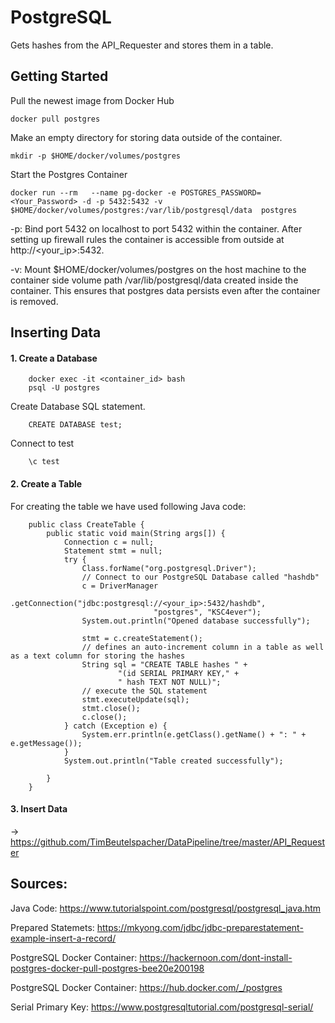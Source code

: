 # PostgreSQL

Gets hashes from the API_Requester and stores them in a table.


## Getting Started

Pull the newest image from Docker Hub

    docker pull postgres 
    
Make an empty directory for storing data outside of the container.
    
    mkdir -p $HOME/docker/volumes/postgres 


Start the Postgres Container

    docker run --rm   --name pg-docker -e POSTGRES_PASSWORD=<Your_Password> -d -p 5432:5432 -v $HOME/docker/volumes/postgres:/var/lib/postgresql/data  postgres 

-p: Bind port 5432 on localhost to port 5432 within the container. After setting up firewall rules the container is accessible from outside at http://<your_ip>:5432.

-v: Mount $HOME/docker/volumes/postgres on the host machine to the container side volume path /var/lib/postgresql/data created inside the container. This ensures that postgres data persists even after the container is removed.

## Inserting Data

#### 1. Create a Database

        docker exec -it <container_id> bash
        psql -U postgres
        
Create Database SQL statement.  

        CREATE DATABASE test;
        
Connect to test   

        \c test 
        
#### 2. Create a Table

For creating the table we have used following Java code:

        public class CreateTable {
            public static void main(String args[]) {
                Connection c = null;
                Statement stmt = null;
                try {
                    Class.forName("org.postgresql.Driver");
                    // Connect to our PostgreSQL Database called "hashdb"
                    c = DriverManager
                            .getConnection("jdbc:postgresql://<your_ip>:5432/hashdb",
                                    "postgres", "KSC4ever");
                    System.out.println("Opened database successfully");

                    stmt = c.createStatement();
                    // defines an auto-increment column in a table as well as a text column for storing the hashes
                    String sql = "CREATE TABLE hashes " +
                            "(id SERIAL PRIMARY KEY," +
                            " hash TEXT NOT NULL)";
                    // execute the SQL statement
                    stmt.executeUpdate(sql);
                    stmt.close();
                    c.close();
                } catch (Exception e) {
                    System.err.println(e.getClass().getName() + ": " + e.getMessage());
                }
                System.out.println("Table created successfully");

            }
        }

#### 3. Insert Data

-> https://github.com/TimBeutelspacher/DataPipeline/tree/master/API_Requester

## Sources:

Java Code: https://www.tutorialspoint.com/postgresql/postgresql_java.htm

Prepared Statemets: https://mkyong.com/jdbc/jdbc-preparestatement-example-insert-a-record/ 

PostgreSQL Docker Container: https://hackernoon.com/dont-install-postgres-docker-pull-postgres-bee20e200198

PostgreSQL Docker Container: https://hub.docker.com/_/postgres

Serial Primary Key: https://www.postgresqltutorial.com/postgresql-serial/
